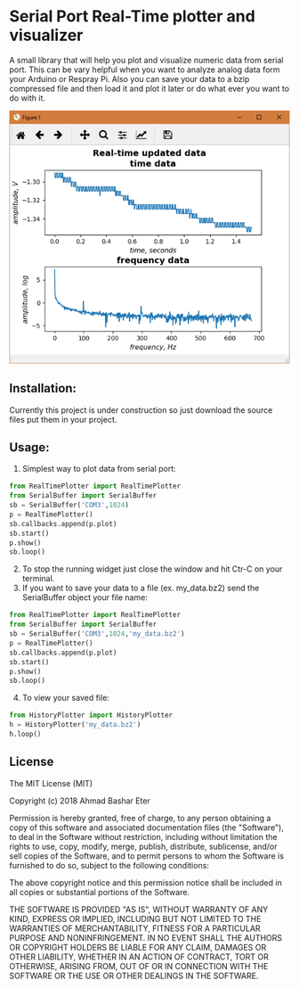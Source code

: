 # Serial Port Real-Time plotter and visualizer

A small library that will help you plot and visualize numeric data from serial port.
This can be vary helpful when you want to analyze analog data form your Arduino or Respray Pi.
Also you can save your data to a bzip compressed file and then load it and plot it later or do what ever you want to do with it.

![Plotter example image](./readme_imgs/sample.png)

## Installation:
Currently this project is under construction so just download the source files put them in your project.

## Usage:
1. Simplest way to plot data from serial port: 
```python
from RealTimePlotter import RealTimePlotter
from SerialBuffer import SerialBuffer
sb = SerialBuffer('COM3',1024)
p = RealTimePlotter()
sb.callbacks.append(p.plot)
sb.start()
p.show()
sb.loop()
```
2. To stop the running widget just close the window and hit Ctr-C on your terminal.
3.  If you want to save your data to a file (ex. my_data.bz2) send the SerialBuffer object your file name:
```python
from RealTimePlotter import RealTimePlotter
from SerialBuffer import SerialBuffer
sb = SerialBuffer('COM3',1024,'my_data.bz2')
p = RealTimePlotter()
sb.callbacks.append(p.plot)
sb.start()
p.show()
sb.loop()
```
4. To view your saved file:
```python
from HistoryPlotter import HistoryPlotter
h = HistoryPlotter('my_data.bz2')
h.loop()
```
## License
The MIT License (MIT)

Copyright (c) 2018 Ahmad Bashar Eter

Permission is hereby granted, free of charge, to any person obtaining a copy of this software and associated documentation files (the "Software"), to deal in the Software without restriction, including without limitation the rights to use, copy, modify, merge, publish, distribute, sublicense, and/or sell copies of the Software, and to permit persons to whom the Software is furnished to do so, subject to the following conditions:

The above copyright notice and this permission notice shall be included in all copies or substantial portions of the Software.

THE SOFTWARE IS PROVIDED "AS IS", WITHOUT WARRANTY OF ANY KIND, EXPRESS OR IMPLIED, INCLUDING BUT NOT LIMITED TO THE WARRANTIES OF MERCHANTABILITY, FITNESS FOR A PARTICULAR PURPOSE AND NONINFRINGEMENT. IN NO EVENT SHALL THE AUTHORS OR COPYRIGHT HOLDERS BE LIABLE FOR ANY CLAIM, DAMAGES OR OTHER LIABILITY, WHETHER IN AN ACTION OF CONTRACT, TORT OR OTHERWISE, ARISING FROM, OUT OF OR IN CONNECTION WITH THE SOFTWARE OR THE USE OR OTHER DEALINGS IN THE SOFTWARE.

